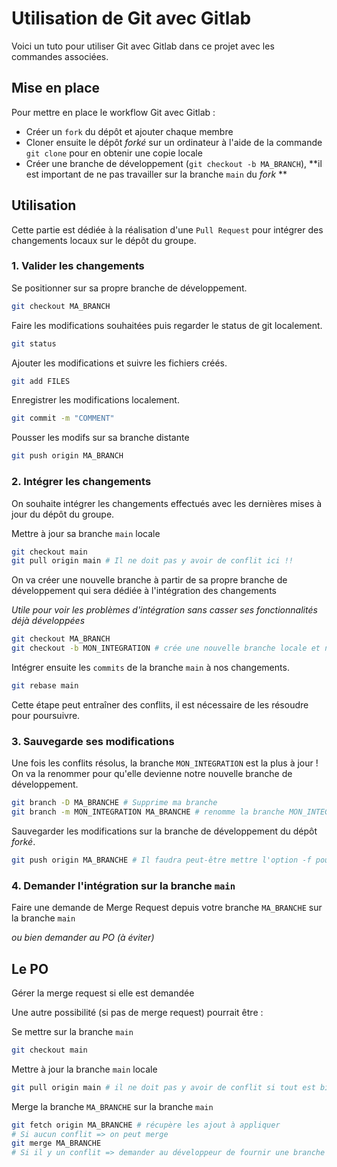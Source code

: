 # Utilisation de Git avec Gitlab

Voici un tuto pour utiliser Git avec Gitlab dans ce projet avec les commandes associées.

## Mise en place

Pour mettre en place le workflow Git avec Gitlab :
- Créer un `fork` du dépôt et ajouter chaque membre
- Cloner ensuite le dépôt _forké_ sur un ordinateur à l'aide de la commande `git clone` pour en obtenir une copie locale
- Créer une branche de développement (`git checkout -b MA_BRANCH`), **il est important de ne pas travailler sur la branche `main` du _fork_ **


## Utilisation

Cette partie est dédiée à la réalisation d'une `Pull Request` pour intégrer des changements locaux sur le dépôt du groupe.

### 1. Valider les changements
Se positionner sur sa propre branche de développement. 
```sh
git checkout MA_BRANCH
```
Faire les modifications souhaitées puis regarder le status de git localement.
```sh
git status
```
Ajouter les modifications et suivre les fichiers créés.
```sh
git add FILES
```
Enregistrer les modifications localement.
```sh
git commit -m "COMMENT"
```

Pousser les modifs sur sa branche distante

```sh
git push origin MA_BRANCH
```

### 2. Intégrer les changements

On souhaite intégrer les changements effectués avec les dernières mises à jour du dépôt du groupe.  

Mettre à jour sa branche `main` locale

```sh
git checkout main
git pull origin main # Il ne doit pas y avoir de conflit ici !!
```

On va créer une nouvelle branche à partir de sa propre branche de développement qui sera dédiée à l'intégration des changements

_Utile pour voir les problèmes d'intégration sans casser ses fonctionnalités déjà développées_

```sh
git checkout MA_BRANCH
git checkout -b MON_INTEGRATION # crée une nouvelle branche locale et nous positionne dessus
```
Intégrer ensuite les `commits` de la branche `main` à nos changements.
```sh
git rebase main 
```
Cette étape peut entraîner des conflits, il est nécessaire de les résoudre pour poursuivre.

### 3. Sauvegarde ses modifications

Une fois les conflits résolus, la branche `MON_INTEGRATION` est la plus à jour ! On va la renommer pour qu'elle devienne notre nouvelle branche de développement.

```sh
git branch -D MA_BRANCHE # Supprime ma branche
git branch -m MON_INTEGRATION MA_BRANCHE # renomme la branche MON_INTEGRATION en MA_BRANCHE
```

Sauvegarder les modifications sur la branche de développement du dépôt _forké_.
```sh
git push origin MA_BRANCHE # Il faudra peut-être mettre l'option -f pour force push
```


### 4. Demander l'intégration sur la branche `main`

Faire une demande de Merge Request depuis votre branche `MA_BRANCHE` sur la branche `main` 

_ou bien demander au PO (à éviter)_

## Le PO

Gérer la merge request si elle est demandée

Une autre possibilité (si pas de merge request) pourrait être :

 Se mettre sur la branche `main`

```sh
git checkout main
```
Mettre à jour la branche `main` locale

```sh
git pull origin main # il ne doit pas y avoir de conflit si tout est bien fait !!
```

Merge la branche `MA_BRANCHE` sur la branche `main`

```sh
git fetch origin MA_BRANCHE # récupère les ajout à appliquer
# Si aucun conflit => on peut merge
git merge MA_BRANCHE
# Si il y un conflit => demander au développeur de fournir une branche d'intégration à jour
```

